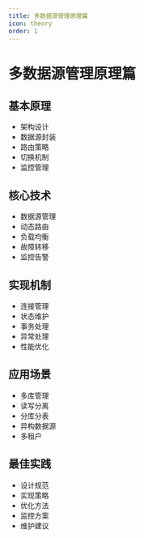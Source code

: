 ```yaml
---
title: 多数据源管理原理篇
icon: theory
order: 1
---
```


# 多数据源管理原理篇

## 基本原理
- 架构设计
- 数据源封装
- 路由策略
- 切换机制
- 监控管理

## 核心技术
- 数据源管理
- 动态路由
- 负载均衡
- 故障转移
- 监控告警

## 实现机制
- 连接管理
- 状态维护
- 事务处理
- 异常处理
- 性能优化

## 应用场景
- 多库管理
- 读写分离
- 分库分表
- 异构数据源
- 多租户

## 最佳实践
- 设计规范
- 实现策略
- 优化方法
- 监控方案
- 维护建议

